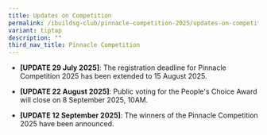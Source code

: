 ```yaml
---
title: Updates on Competition
permalink: /ibuildsg-club/pinnacle-competition-2025/updates-on-competition/
variant: tiptap
description: ""
third_nav_title: Pinnacle Competition
---
```

<ul data-tight="true" class="tight">
<li>
<p><strong>[UPDATE 29 July 2025]</strong>: The registration deadline for
Pinnacle Competition 2025 has been extended to 15 August 2025.</p>
</li>
<li>
<p><strong>[UPDATE 22 August 2025]</strong>: Public voting for the People's
Choice Award will close on 8 September 2025, 10AM.</p>
</li>
<li>
<p><strong>[UPDATE 12 September 2025]</strong>: The winners of the Pinnacle
Competition 2025 have been announced.</p>
</li>
</ul>
<p></p>